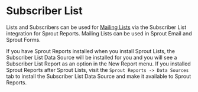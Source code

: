 # Subscriber List

Lists and Subscribers can be used for [Mailing Lists](../reports/mailing-lists.md) via the Subscriber List integration for Sprout Reports. Mailing Lists can be used in Sprout Email and Sprout Forms.

If you have Sprout Reports installed when you install Sprout Lists, the Subscriber List Data Source will be installed for you and you will see a Subscriber List Report as an option in the New Report menu. If you installed Sprout Reports after Sprout Lists, visit the `Sprout Reports -> Data Sources` tab to install the Subscriber List Data Source and make it available to Sprout Reports. 

